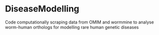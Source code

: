 # DiseaseModelling
Code computationally scraping data from OMIM and wormmine to analyse worm-human orthologs for modelling rare human genetic diseases
